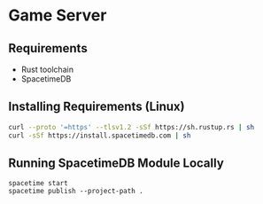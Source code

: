 # Game Server

## Requirements
- Rust toolchain
- SpacetimeDB

## Installing Requirements (Linux)
```sh
curl --proto '=https' --tlsv1.2 -sSf https://sh.rustup.rs | sh
curl -sSf https://install.spacetimedb.com | sh
```

## Running SpacetimeDB Module Locally
```
spacetime start
spacetime publish --project-path .
```
